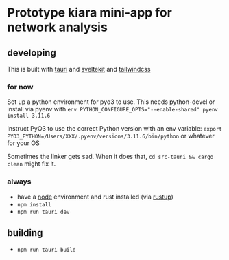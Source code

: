 # Prototype kiara mini-app for network analysis

## developing

This is built with [tauri](https://tauri.app) and [sveltekit](https://kit.svelte.dev/) and [tailwindcss](https://tailwindcss.com/)

### for now

Set up a python environment for pyo3 to use. This needs python-devel or install via pyenv with `env PYTHON_CONFIGURE_OPTS="--enable-shared" pyenv install 3.11.6`

Instruct PyO3 to use the correct Python version with an env variable: `export PYO3_PYTHON=/Users/XXX/.pyenv/versions/3.11.6/bin/python` or whatever for your OS

Sometimes the linker gets sad. When it does that, `cd src-tauri && cargo clean` might fix it.

### always

- have a [node](https://nodejs.org/en) environment and rust installed (via [rustup](https://rustup.rs/))
- `npm install`
- `npm run tauri dev`

## building

- `npm run tauri build`
